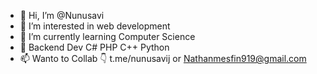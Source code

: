 - 👋 Hi, I’m @Nunusavi
- 👀 I’m interested in web development 
- 🌱 I’m currently learning Computer  Science
- 💞️ Backend Dev C# PHP C++ Python 
- 📫 Wanto to Collab 👇
t.me/nunusavij or Nathanmesfin919@gmail.com

<!---
Nunusavi/Nunusavi is a ✨ special ✨ repository because its `README.md` (this file) appears on your GitHub profile.
You can click the Preview link to take a look at your changes.
--->
